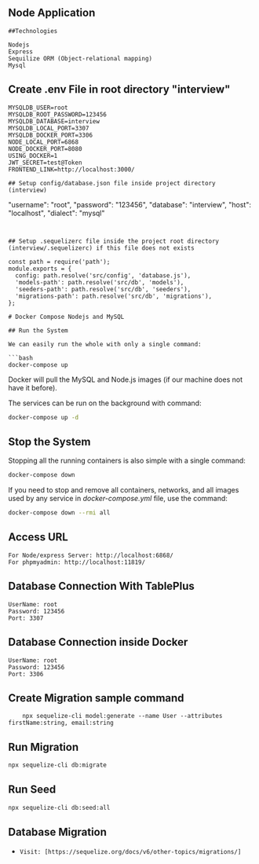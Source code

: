
## Node Application

```
##Technologies

Nodejs
Express
Sequilize ORM (Object-relational mapping) 
Mysql

```
## Create .env File in root directory "interview"

```
MYSQLDB_USER=root
MYSQLDB_ROOT_PASSWORD=123456
MYSQLDB_DATABASE=interview
MYSQLDB_LOCAL_PORT=3307
MYSQLDB_DOCKER_PORT=3306
NODE_LOCAL_PORT=6868
NODE_DOCKER_PORT=8080
USING_DOCKER=1
JWT_SECRET=test@Token
FRONTEND_LINK=http://localhost:3000/

## Setup config/database.json file inside project directory (interview)

```
"username": "root",
"password": "123456",
"database": "interview",
"host": "localhost",
"dialect": "mysql"
```


## Setup .sequelizerc file inside the project root directory (interview/.sequelizerc) if this file does not exists

const path = require('path');
module.exports = {
  config: path.resolve('src/config', 'database.js'),
  'models-path': path.resolve('src/db', 'models'),
  'seeders-path': path.resolve('src/db', 'seeders'),
  'migrations-path': path.resolve('src/db', 'migrations'),
};

# Docker Compose Nodejs and MySQL

## Run the System

We can easily run the whole with only a single command:

```bash
docker-compose up
```

Docker will pull the MySQL and Node.js images (if our machine does not have it before).

The services can be run on the background with command:

```bash
docker-compose up -d
```

## Stop the System

Stopping all the running containers is also simple with a single command:

```bash
docker-compose down
```

If you need to stop and remove all containers, networks, and all images used by any service in <em>docker-compose.yml</em> file, use the command:

```bash
docker-compose down --rmi all
```

## Access URL

```
For Node/express Server: http://localhost:6868/
For phpmyadmin: http://localhost:11819/
```

## Database Connection With TablePlus

```
UserName: root
Password: 123456
Port: 3307
```

## Database Connection inside Docker

```
UserName: root
Password: 123456
Port: 3306
```

## Create Migration sample command

```
    npx sequelize-cli model:generate --name User --attributes firstName:string, email:string
```

## Run Migration

```bash
npx sequelize-cli db:migrate
```

## Run Seed

```bash
npx sequelize-cli db:seed:all
```

## Database Migration

-   `Visit: [https://sequelize.org/docs/v6/other-topics/migrations/]`
